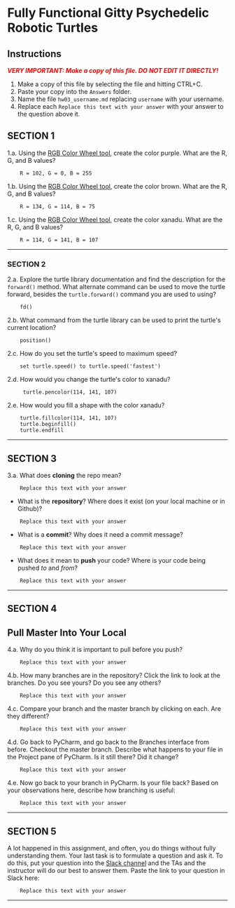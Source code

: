 # Fully Functional Gitty Psychedelic Robotic Turtles

## Instructions

**_<span style="color:red">
    VERY IMPORTANT: Make a copy of this file. DO NOT EDIT IT DIRECTLY!
</span>_**

1. Make a copy of this file by selecting the file and hitting CTRL+C. 
2. Paste your copy into the `Answers` folder.
3. Name the file `hw03_username.md` replacing `username` with your username.
4. Replace each `Replace this text with your answer` with your answer to the question above it.

## SECTION 1

1.a. Using the [RGB Color Wheel tool](https://colorspire.com/rgb-color-wheel/), create the color purple. 
     What are the R, G, and B values?

```
    R = 102, G = 0, B = 255
```

1.b. Using the [RGB Color Wheel tool](https://colorspire.com/rgb-color-wheel/), create the color brown. 
     What are the R, G, and B values? 

```
    R = 134, G = 114, B = 75
```

1.c. Using the [RGB Color Wheel tool](https://colorspire.com/rgb-color-wheel/), create the color xanadu. 
     What are the R, G, and B values?

```
    R = 114, G = 141, B = 107
```

---

### SECTION 2

2.a. Explore the turtle library documentation and find the description for the 
     `forward()` method. What alternate command can be used to move the turtle forward, 
     besides the `turtle.forward()` command you are used to using?

```
    fd()
```

2.b. What command from the turtle library can be used to print the turtle's current 
   location?
   
```
    position()
```

2.c. How do you set the turtle's speed to maximum speed?
   
```
    set turtle.speed() to turtle.speed('fastest')
```

2.d. How would you change the turtle's color to xanadu? 

```
     turtle.pencolor(114, 141, 107)
```

2.e. How would you fill a shape with the color xanadu?

```
    turtle.fillcolor(114, 141, 107)
    turtle.beginfill()
    turtle.endfill
```

---

## SECTION 3

3.a. What does **cloning** the repo mean?

```
    Replace this text with your answer
```


- What is the **repository**? Where does it exist (on your local machine or in Github)?

```
    Replace this text with your answer
```


- What is a **commit**? Why does it need a commit message?

```
    Replace this text with your answer
```


- What does it mean to **push** your code? Where is your code being pushed _to_ and _from_?

```
    Replace this text with your answer
```

---

## SECTION 4

## Pull Master Into Your Local

4.a. Why do you think it is important to pull before you push?

```
    Replace this text with your answer
```

4.b. How many branches are in the repository?
     Click the link to look at the branches. Do you see yours? Do you see any others? 

```
    Replace this text with your answer
```


4.c. Compare your branch and the master branch by clicking on each. Are they different?

```
    Replace this text with your answer
```


4.d. Go back to PyCharm, and go back to the Branches interface from before. Checkout the 
     master branch.
     Describe what happens to your file in the Project pane of PyCharm. Is it still 
     there? Did it change?

```
    Replace this text with your answer
```


4.e. Now go back to your branch in PyCharm. Is your file back? Based on your observations
     here, describe how branching is useful:

```
    Replace this text with your answer
```

---

## SECTION 5

A lot happened in this assignment, and often, you do things without fully understanding them. Your last task is to 
formulate a question and ask it. To do this, put your question into the [Slack channel](https://bereacs.slack.com/archives/C3QACGH8R) and the TAs and the 
instructor will do our best to answer them. Paste the link to your question in Slack here:

```
    Replace this text with your answer
```

---